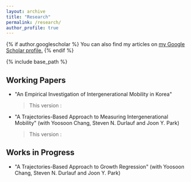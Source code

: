 ```yaml
---
layout: archive
title: "Research"
permalink: /research/
author_profile: true
---
```


{% if author.googlescholar %}
  You can also find my articles on <u><a href="{{author.googlescholar}}">my Google Scholar profile</a>.</u>
{% endif %}

{% include base_path %}

Working Papers
-----
* "An Empirical Investigation of Intergenerational Mobility in Korea" 
  > This version : 
* "A Trajectories-Based Approach to Measuring Intergenerational Mobility" (with Yoosoon Chang, Steven N. Durlauf and Joon Y. Park)
  > This version : 


Works in Progress
-----
* "A Trajectories-Based Approach to Growth Regression" (with Yoosoon Chang, Steven N. Durlauf and Joon Y. Park)

